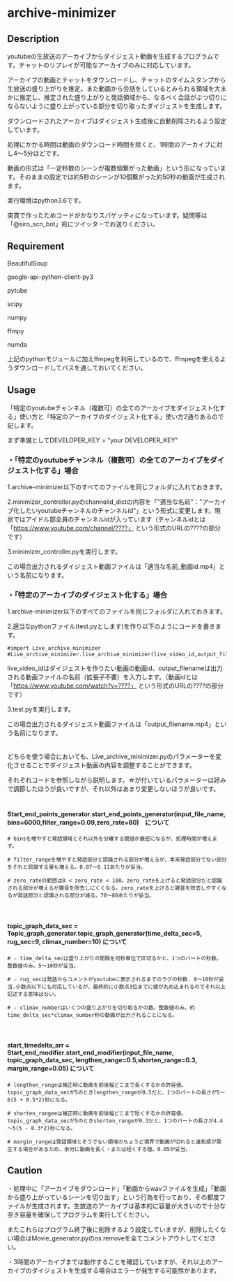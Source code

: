 # archive-minimizer

## Description
youtubeの生放送のアーカイブからダイジェスト動画を生成するプログラムです。チャットのリプレイが可能なアーカイブのみに対応しています。

アーカイブの動画とチャットをダウンロードし、チャットのタイムスタンプから生放送の盛り上がりを推定。また動画から会話をしているとみられる領域を大まかに推定し、推定された盛り上がりと発話領域から、なるべく会話がぶつ切りにならないように盛り上がっている部分を切り取ったダイジェストを生成します。

ダウンロードされたアーカイブはダイジェスト生成後に自動削除されるよう設定しています。

処理にかかる時間は動画のダウンロード時間を除くと、1時間のアーカイブに対し4～5分ほどです。

動画の形式は「一定秒数のシーンが複数個繋がった動画」という形になっています。そのままの設定では約5秒のシーンが10個繋がった約50秒の動画が生成されます。

実行環境はpython3.6です。

突貫で作ったためコードがかなりスパゲッティになっています。疑問等は「@siro_scn_bot」宛にツイッターでお送りください。
## Requirement
BeautifulSoup

google-api-python-client-py3

pytube

scipy

numpy

ffmpy

numda


上記のpythonモジュールに加えffmpegを利用しているので、ffmpegを使えるようダウンロードしてパスを通しておいてください。
## Usage
「特定のyoutubeチャンネル（複数可）の全てのアーカイブをダイジェスト化する」使い方と「特定のアーカイブのダイジェスト化する」使い方2通りあるので記します。  

まず準備としてDEVELOPER_KEY = "your DEVELOPER_KEY"

  
  
  
### ・「特定のyoutubeチャンネル（複数可）の全てのアーカイブをダイジェスト化する」場合

1.archive-minimizer以下のすべてのファイルを同じフォルダに入れておきます。

2.minimizer_controller.pyのchannelid_dictの内容を「"適当な名前"："アーカイブ化したいyoutubeチャンネルのチャンネルid"」という形式に変更します。現状ではアイドル部全員のチャンネルidが入っています（チャンネルidとは「https://www.youtube.com/channel/????」 という形式のURLの????の部分です）

3.minimizer_controller.pyを実行します。

この場合出力されるダイジェスト動画ファイルは「適当な名前_動画id.mp4」という名前になります。  


  
  
### ・「特定のアーカイブのダイジェスト化する」場合

1.archive-minimizer以下のすべてのファイルを同じフォルダに入れておきます。

2.適当なpythonファイル(test.pyとします)を作り以下のようにコードを書きます。

    #import Live_archive_minimizer
    #Live_archive_minimizer.live_archive_minimizer(live_video_id,output_filename)
    
live_video_idはダイジェストを作りたい動画の動画id、output_filenameは出力される動画ファイルの名前（拡張子不要）を入力します。（動画idとは「https://www.youtube.com/watch?v=????」 という形式のURLの????の部分です）

3.test.pyを実行します。

この場合出力されるダイジェスト動画ファイルは「output_filename.mp4」という名前になります。  
　　

  
  
どちらを使う場合においても、Live_archive_minimizer.pyのパラメーターを変化させることでダイジェスト動画の内容を調整することができます。

それぞれコードを参照しながら説明します。☆が付いているパラメーターは好みで調節したほうが良いですが、それ以外はあまり変更しないほうが良いです。  
　　


  
#### Start_end_points_generator.start_end_points_generator(input_file_name,bins=6000,filter_range=0.09,zero_rate=80)　について
     
    # binsを増やすと発話領域とそれ以外を分離する閾値が厳密になるが、処理時間が増えます。

    # filter_rangeを増やすと発話部分と認識される部分が増えるが、本来発話部分でない部分をそれと認識する量も増える。0.07～0.11あたりが妥当。

    # zero_rateの範囲は0 < zero_rate < 100。zero_rateを上げると発話部分だと認識される部分が増えるが雑音を除去しにくくなる。zero_rateを上げると雑音を除去しやすくなるが発話部分と認識される部分が減る。70～80あたりが妥当。
　　

  
#### topic_graph_data_sec = Topic_graph_generator.topic_graph_generator(time_delta_sec=5, rug_sec=9, climax_number=10) について
    
    # ☆ time_delta_secは盛り上がりの間隔を何秒単位で区切るかと、1つのパートの秒数。整数値のみ。5～10秒が妥当。

    # ☆ rug_secは発話からコメントがyoutubeに表示されるまでのラグの秒数. 8～10秒が妥当.小数点以下にも対応しているが、最終的に小数点3位までに値が丸め込まれるのでそれ以上記述する意味はない。

    # ☆ climax_numberはいくつの盛り上がりを切り取るかの数。整数値のみ。約time_delta_sec*climax_number秒の動画が出力されることになる。
　　

  
#### start_timedelta_arr = Start_end_modifier.start_end_modifier(input_file_name, topic_graph_data_sec, lengthen_range=0.5,shorten_range=0.3, margin_range=0.05) について
 
    # lengthen_rangeは補正時に動画を前後幅どこまで長くするかの許容値。topic_graph_data_secが5のときlengthen_rangeが0.5だと、1つのパートの長さが5～6(5 + 0.5*2)秒になる。

    # shorten_rangeeは補正時に動画を前後幅どこまで短くするかの許容値。topic_graph_data_secが5のときshorten_rangeが0.3だと、1つのパートの長さが4.4～5(5 - 0.3*2)秒になる。

    # margin_rangeは発話領域とそうでない領域のちょうど境界で動画が切れると違和感が発生する場合があるため、余分に動画を長く・または短くする値。0.05が妥当。

  
## Caution
・処理中に「アーカイブをダウンロード」「動画からwavファイルを生成」「動画から盛り上がっているシーンを切り出す」という行為を行っており、その都度ファイルが生成されます。生放送のアーカイブは基本的に容量が大きいので十分な空き容量を確保してプログラムを実行してください。

またこれらはプログラム終了後に削除するよう設定していますが、削除したくない場合はMovie_generator.pyのos.removeを全てコメントアウトしてください。
  
  
・3時間のアーカイブまでは動作することを確認していますが、それ以上のアーカイブのダイジェストを生成する場合はエラーが発生する可能性があります。
